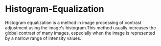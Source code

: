 # Histogram-Equalization
Histogram equalization is a method in image processing of contrast adjustment using the image's histogram.This method usually increases the global contrast of many images, especially when the image is represented by a narrow range of intensity values. 
